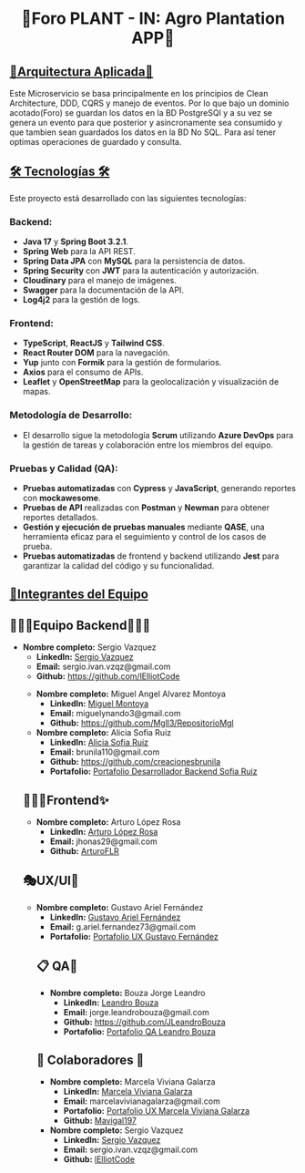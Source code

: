 <div align="center">
<h1 align="center"> 🌾Foro PLANT - IN: Agro Plantation APP🌾</h1>
</div>


<h2><u><strong>🌱Arquitectura Aplicada🌱</strong></u></h2>

Este Microservicio se basa principalmente en los principios de Clean Architecture, DDD, CQRS y manejo de eventos. Por lo que bajo un dominio acotado(Foro) se guardan los datos en la BD PostgreSQl y a su vez se genera un evento para que posterior y asincronamente sea consumido y que tambien sean guardados los datos en la BD No SQL. Para así tener optimas operaciones de guardado y consulta.

<h2><u><strong> 🛠️ Tecnologías 🛠️</strong></u></h2>

Este proyecto está desarrollado con las siguientes tecnologías:

### Backend:
- **Java 17** y **Spring Boot 3.2.1**.
- **Spring Web** para la API REST.
- **Spring Data JPA** con **MySQL** para la persistencia de datos.
- **Spring Security** con **JWT** para la autenticación y autorización.
- **Cloudinary** para el manejo de imágenes.
- **Swagger** para la documentación de la API.
- **Log4j2** para la gestión de logs.

### Frontend:
- **TypeScript**, **ReactJS** y **Tailwind CSS**.
- **React Router DOM** para la navegación.
- **Yup** junto con **Formik** para la gestión de formularios.
- **Axios** para el consumo de APIs.
- **Leaflet** y **OpenStreetMap** para la geolocalización y visualización de mapas.

### Metodología de Desarrollo:
- El desarrollo sigue la metodología **Scrum** utilizando **Azure DevOps** para la gestión de tareas y colaboración entre los miembros del equipo.

### Pruebas y Calidad (QA):
- **Pruebas automatizadas** con **Cypress** y **JavaScript**, generando reportes con **mockawesome**.
- **Pruebas de API** realizadas con **Postman** y **Newman** para obtener reportes detallados.
- **Gestión y ejecución de pruebas manuales** mediante **QASE**, una herramienta eficaz para el seguimiento y control de los casos de prueba.
- **Pruebas automatizadas** de frontend y backend utilizando **Jest** para garantizar la calidad del código y su funcionalidad.




<h2><u><strong>💪Integrantes del Equipo</strong></u></h2>

<h2>👨🏻‍💻Equipo Backend👩🏻‍💻</h2>
 <ul>
        <li>
            <strong>Nombre completo:</strong> Sergio Vazquez
            <ul>
                <li><strong>LinkedIn:</strong> <a href="https://linkedin.com/in/sergio-vzqz">Sergio Vazquez</a></li>
                <li><strong>Email:</strong> sergio.ivan.vzqz@gmail.com  </li>
                <li><strong>Github:</strong> <a href="https://github.com/lElliotCode">https://github.com/lElliotCode</a></li>
            </ul>
        </li>
    <ul>
        <li>
            <strong>Nombre completo:</strong> Miguel Angel Alvarez Montoya
            <ul>
                <li><strong>LinkedIn:</strong> <a href="https://www.linkedin.com/in/mgl-dev/">Miguel Montoya</a></li>
                <li><strong>Email:</strong> miguelynando3@gmail.com</li>
                <li><strong>Github:</strong> <a href="https://github.com/Mgll3/RepositorioMgl">https://github.com/Mgll3/RepositorioMgl</a></li>
            </ul>
        </li>
      <li>
            <strong>Nombre completo:</strong> Alicia Sofia Ruiz
            <ul>
                <li><strong>LinkedIn:</strong> <a href="https://www.linkedin.com/in/creacionesbrunila?utm_source=share&utm_campaign=share_via&utm_content=profile&utm_medium=android_app">Alicia Sofia Ruiz</a></li>
                <li><strong>Email:</strong> brunila110@gmail.com</li>
                <li><strong>Github:</strong> <a href="https://github.com/creacionesbrunila">https://github.com/creacionesbrunila</a></li>
                <li><strong>Portafolio:</strong> <a href="https://portfolio-sofia-ruiz.vercel.app/">Portafolio Desarrollador Backend Sofia Ruiz</a></li>
            </ul>
        </li>
        <!-- Añadir más integrantes del Equipo Backend aquí -->
    </ul>

<h2>👨🏻‍💻Frontend✨</h2>

<ul>
    <li>
        <strong>Nombre completo:</strong> Arturo López Rosa
        <ul>
            <li><strong>LinkedIn:</strong> <a href="https://www.linkedin.com/in/arturo-lopez-rosa/">Arturo López Rosa</a></li>
            <li><strong>Email:</strong> jhonas29@gmail.com</li>
            <li><strong>Github:</strong> <a href="https://github.com/ArturoFLR">ArturoFLR</a></li>
        </ul>
    </li>

</ul>


<h2>🎭UX/UI🤩</h2>
    <ul>
        <li>
            <strong>Nombre completo:</strong> Gustavo Ariel Fernández
            <ul>
                <li><strong>LinkedIn:</strong> <a href="https://www.linkedin.com/in/gustavo-fernandez-9476b8297">Gustavo Ariel Fernández</a></li>
                <li><strong>Email:</strong> g.ariel.fernandez73@gmail.com </li>
                <li><strong>Portafolio:</strong> <a href="https://www.behance.net/gallery/182943191/Portfolio-UXUI-Designer">Portafolio UX Gustavo Fernández</a></li>
            </ul>
        </li>
   


<h2>📋 QA🐞</h2>
    <ul>
        <li>
            <strong>Nombre completo:</strong> Bouza Jorge Leandro
            <ul>
                <li><strong>LinkedIn:</strong> <a href="https://www.linkedin.com/in/leandro-bouza/">Leandro Bouza</a></li>
                <li><strong>Email:</strong> jorge.leandrobouza@gmail.com</li>
                <li><strong>Github:</strong> <a href="https://github.com/JLeandroBouza">https://github.com/JLeandroBouza</a></li>
                <li><strong>Portafolio:</strong> <a href="https://leandrobouza.notion.site/Hola-Soy-Leandro-Bouza-Jr-Quality-Assurance-edf5e41907804f21a2060361501ec11f">Portafolio QA Leandro Bouza</a></li>
            </ul>
        </li>
        <!-- Añadir más integrantes del Equipo QA aquí -->
    </ul>
    <h2>🤝 Colaboradores 🤝</h2>
<ul>
    <li>
        <strong>Nombre completo:</strong> Marcela Viviana Galarza
        <ul>
            <li><strong>LinkedIn:</strong> <a href="https://www.linkedin.com/in/vivianagalarza/">Marcela Viviana Galarza</a></li>
            <li><strong>Email:</strong> marcelavivianagalarza@gmail.com</li>
            <li><strong>Portafolio:</strong> <a href="https://www.figma.com/proto/xqheOepEb8dmZj7B7mhlzt/Portfolio-Viviana?node-id=22-479&t=MwzXut1xh7WJCSif-1&scaling=scale-down&page-id=0%3A1&starting-point-node-id=22%3A479">Portafolio UX Marcela Viviana Galarza</a></li>
            <li><strong>Github:</strong> <a href="https://github.com/Mavigal197">Mavigal197</a></li>
        </ul>
    </li>
    <li>
        <strong>Nombre completo:</strong> Sergio Vazquez
        <ul>
            <li><strong>LinkedIn:</strong> <a href="https://linkedin.com/in/sergio-vzqz">Sergio Vazquez</a></li>
            <li><strong>Email:</strong> sergio.ivan.vzqz@gmail.com</li>
            <li><strong>Github:</strong> <a href="https://github.com/lElliotCode">lElliotCode</a></li>
        </ul>
    </li>
    <!-- Añadir más colaboradores aquí -->
</ul>

